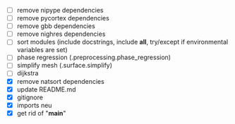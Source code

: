 - [ ] remove nipype dependencies
- [ ] remove pycortex dependencies
- [ ] remove gbb dependencies
- [ ] remove nighres dependencies
- [ ] sort modules (include docstrings, include __all__, try/except if environmental variables are set)
- [ ] phase regression (.preprocessing.phase_regression)
- [ ] simplify mesh (.surface.simplify)
- [ ] dijkstra
- [x] remove natsort dependencies
- [x] update README.md
- [x] gitignore
- [x] imports neu
- [x] get rid of "__main__"
